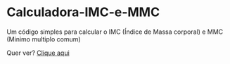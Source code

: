 # Calculadora-IMC-e-MMC
Um código simples para calcular o IMC (Índice de Massa corporal) e MMC (Minimo multiplo comum)

Quer ver? [Clique aqui](https://imclucas.netlify.app/)
